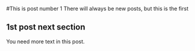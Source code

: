#This is post number 1
There will always be new posts, but this is the first 

## 1st post next section
You need more text in this post.
